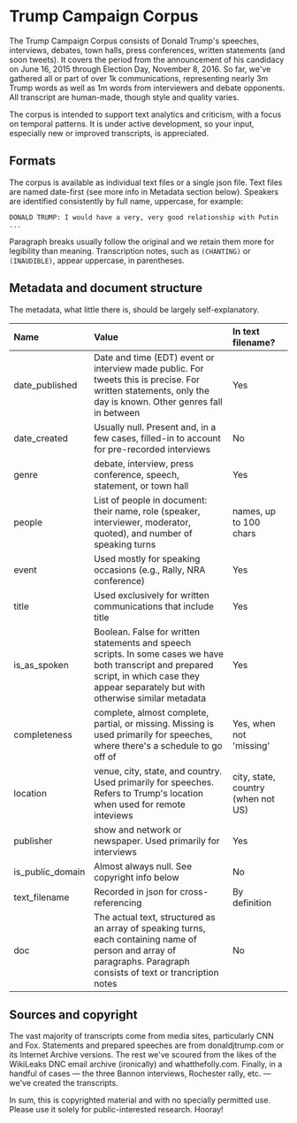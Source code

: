 # Trump Campaign Corpus

The Trump Campaign Corpus consists of Donald Trump's speeches, interviews, debates, town halls, press conferences, written statements (and soon tweets). It covers the period from the announcement of his candidacy on June 16, 2015 through Election Day, November 8, 2016. So far, we've gathered all or part of over 1k communications, representing nearly 3m Trump words as well as 1m words from interviewers and debate opponents. All transcript are human-made, though style and quality varies.

The corpus is intended to support text analytics and criticism, with a focus on temporal patterns. It is under active development, so your input, especially new or improved transcripts, is appreciated.

## Formats

The corpus is available as individual text files or a single json file. Text files are named date-first (see more info in Metadata section below). Speakers are identified consistently by full name, uppercase, for example: 

```DONALD TRUMP: I would have a very, very good relationship with Putin ...```

Paragraph breaks usually follow the original and we retain them more for legibility than meaning. Transcription notes, such as `(CHANTING)` or `(INAUDIBLE)`, appear uppercase, in parentheses. 

## Metadata and document structure

The metadata, what little there is, should be largely self-explanatory. 

| Name | Value | In text filename? | 
| :--- | :--- | :--- |
| date_published | Date and time (EDT) event or interview made public. For tweets this is precise. For written statements, only the day is known. Other genres fall in between | Yes |
| date_created | Usually null. Present and, in a few cases, filled-in to account for pre-recorded interviews | No |
| genre | debate, interview, press conference, speech, statement, or town hall | Yes |
| people | List of people in document: their name, role (speaker, interviewer, moderator, quoted), and number of speaking turns | names, up to 100 chars |
| event | Used mostly for speaking occasions (e.g., Rally, NRA conference) | Yes |
| title | Used exclusively for written communications that include title | Yes |
| is_as_spoken | Boolean. False for written statements and speech scripts. In some cases we have both transcript and prepared script, in which case they appear separately but with otherwise similar metadata | Yes |
| completeness | complete, almost complete, partial, or missing. Missing is used primarily for speeches, where there's a schedule to go off of | Yes, when not 'missing' |
| location | venue, city, state, and country. Used primarily for speeches. Refers to Trump's location when used for remote inteviews | city, state, country (when not US) |
| publisher | show and network or newspaper. Used primarily for interviews | Yes |
| is_public_domain | Almost always null. See copyright info below | No |
| text_filename | Recorded in json for cross-referencing | By definition |
| doc | The actual text, structured as an array of speaking turns, each containing name of person and array of paragraphs. Paragraph consists of text or trancription notes | No |

## Sources and copyright

The vast majority of transcripts come from media sites, particularly CNN and Fox. Statements and prepared speeches are from donaldjtrump.com or its Internet Archive versions. The rest we've scoured from the likes of the WikiLeaks DNC email archive (ironically) and whatthefolly.com. Finally, in a handful of cases — the three Bannon interviews, Rochester rally, etc. — we've created the transcripts. 

In sum, this is copyrighted material and with no specially permitted use. Please use it solely for public-interested research. Hooray!  
